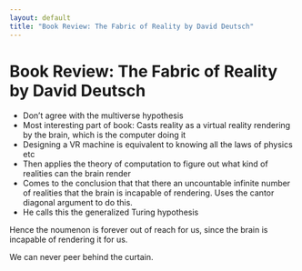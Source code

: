 ```yaml
---
layout: default
title: "Book Review: The Fabric of Reality by David Deutsch"
---
```


# Book Review: The Fabric of Reality by David Deutsch

- Don’t agree with the multiverse hypothesis
- Most interesting part of book: Casts reality as a virtual reality rendering by the brain, which is the computer doing it
- Designing a VR machine is equivalent to knowing all the laws of physics etc
- Then applies the theory of computation to figure out what kind of realities can the brain render
- Comes to the conclusion that that there an uncountable infinite number of realities that the brain is incapable of rendering. Uses the cantor diagonal argument to do this. 
- He calls this the generalized Turing hypothesis 

Hence the noumenon is forever out of reach for us, since the brain is incapable of rendering it for us. 

We can never peer behind the curtain.


